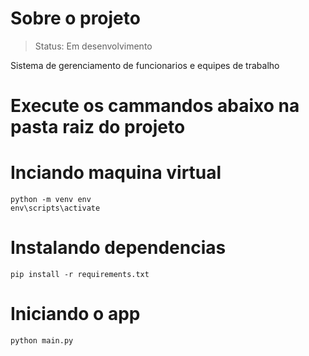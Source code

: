# Sobre o projeto
> Status: Em desenvolvimento

Sistema de gerenciamento de funcionarios e equipes de trabalho


# Execute os cammandos abaixo na pasta raiz do projeto

# Inciando maquina virtual

```
python -m venv env
env\scripts\activate
```

# Instalando dependencias

```
pip install -r requirements.txt 
```

# Iniciando o app

```
python main.py
```